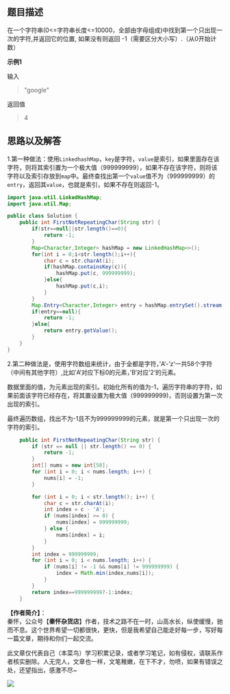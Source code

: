 ## 题目描述
在一个字符串(0<=字符串长度<=10000，全部由字母组成)中找到第一个只出现一次的字符,并返回它的位置, 如果没有则返回 -1（需要区分大小写）.（从0开始计数）

**示例1**

输入
> "google"

返回值
> 4

## 思路以及解答
1.第一种做法：使用`LinkedhashMap`，`key`是字符，`value`是索引，如果里面存在该字符，则将其索引置为一个极大值（999999999），如果不存在该字符，则将该字符以及索引存放到`map`中。最终查找出第一个`value`值不为（999999999）的`entry`，返回其`value`，也就是索引，如果不存在则返回-1。

```java
import java.util.LinkedHashMap;
import java.util.Map;

public class Solution {
    public int FirstNotRepeatingChar(String str) {
        if(str==null||str.length()==0){
            return -1;
        }
        Map<Character,Integer> hashMap = new LinkedHashMap<>();
        for(int i = 0;i<str.length();i++){
            char c = str.charAt(i);
            if(hashMap.containsKey(c)){
                hashMap.put(c, 999999999);
            }else{
                hashMap.put(c,i);
            }
        }
        Map.Entry<Character,Integer> entry = hashMap.entrySet().stream().filter(e->e.getValue()!=999999999).findFirst().orElse(null);
        if(entry==null){
            return -1;
        }else{
            return entry.getValue();
        }
    }
}
```

2.第二种做法是，使用字符数组来统计，由于全都是字符，’A‘-’z‘一共58个字符（中间有其他字符）,比如’A‘对应下标0的元素，’B‘对应’2‘的元素。

数据里面的值，为元素出现的索引。初始化所有的值为-1，遍历字符串的字符，如果前面该字符已经存在，将其置设置为极大值（999999999)，否则设置为第一次出现的索引。

最终遍历数组，找出不为-1且不为999999999的元素，就是第一个只出现一次的字符的索引。

```java
    public int FirstNotRepeatingChar(String str) {
        if (str == null || str.length() == 0) {
            return -1;
        }
        int[] nums = new int[58];
        for (int i = 0; i < nums.length; i++) {
            nums[i] = -1;
        }

        for (int i = 0; i < str.length(); i++) {
            char c = str.charAt(i);
            int index = c - 'A';
            if (nums[index] >= 0) {
                nums[index] = 999999999;
            } else {
                nums[index] = i;
            }
        }
        int index = 999999999;
        for (int i = 0; i < nums.length; i++) {
            if (nums[i] != -1 && nums[i] != 999999999) {
                index = Math.min(index,nums[i]);
            }
        }
        return index==999999999?-1:index;
    }
```

**【作者简介】**：  
秦怀，公众号【**秦怀杂货店**】作者，技术之路不在一时，山高水长，纵使缓慢，驰而不息。这个世界希望一切都很快，更快，但是我希望自己能走好每一步，写好每一篇文章，期待和你们一起交流。

此文章仅代表自己（本菜鸟）学习积累记录，或者学习笔记，如有侵权，请联系作者核实删除。人无完人，文章也一样，文笔稚嫩，在下不才，勿喷，如果有错误之处，还望指出，感激不尽~ 


![](https://markdownpicture.oss-cn-qingdao.aliyuncs.com/blog/20201012000828.png)